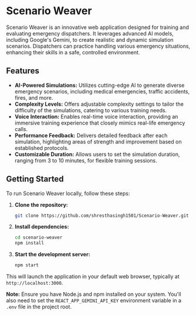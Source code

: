 # Scenario Weaver










Scenario Weaver is an innovative web application designed for training and evaluating emergency dispatchers. It leverages advanced AI models, including Google's Gemini, to create realistic and dynamic simulation scenarios. Dispatchers can practice handling various emergency situations, enhancing their skills in a safe, controlled environment.

## Features

- **AI-Powered Simulations:** Utilizes cutting-edge AI to generate diverse emergency scenarios, including medical emergencies, traffic accidents, fires, and more.
- **Complexity Levels:** Offers adjustable complexity settings to tailor the difficulty of the simulations, catering to various training needs.
- **Voice Interaction:** Enables real-time voice interaction, providing an immersive training experience that closely mimics real-life emergency calls.
- **Performance Feedback:** Delivers detailed feedback after each simulation, highlighting areas of strength and improvement based on established protocols.
- **Customizable Duration:** Allows users to set the simulation duration, ranging from 3 to 10 minutes, for flexible training sessions.

## Getting Started

To run Scenario Weaver locally, follow these steps:

1. **Clone the repository:**
    ```bash
    git clone https://github.com/shresthasingh1501/Scenario-Weaver.git
    ```
2. **Install dependencies:**
    ```bash
    cd scenario-weaver
    npm install
    ```
3. **Start the development server:**
    ```bash
    npm start
    ```

This will launch the application in your default web browser, typically at `http://localhost:3000`.

**Note:** Ensure you have Node.js and npm installed on your system. You'll also need to set the `REACT_APP_GEMINI_API_KEY` environment variable in a `.env` file in the project root.
